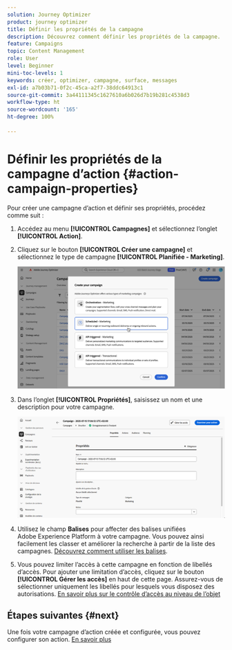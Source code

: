 ```yaml
---
solution: Journey Optimizer
product: journey optimizer
title: Définir les propriétés de la campagne
description: Découvrez comment définir les propriétés de la campagne.
feature: Campaigns
topic: Content Management
role: User
level: Beginner
mini-toc-levels: 1
keywords: créer, optimizer, campagne, surface, messages
exl-id: a7b03b71-0f2c-45ca-a2f7-38ddc64913c1
source-git-commit: 3a44111345c1627610a6b026d7b19b281c4538d3
workflow-type: ht
source-wordcount: '165'
ht-degree: 100%

---
```


# Définir les propriétés de la campagne d’action {#action-campaign-properties}

Pour créer une campagne d’action et définir ses propriétés, procédez comme suit :

1. Accédez au menu **[!UICONTROL Campagnes]** et sélectionnez l’onglet **[!UICONTROL Action]**.

1. Cliquez sur le bouton **[!UICONTROL Créer une campagne]** et sélectionnez le type de campagne **[!UICONTROL Planifiée - Marketing]**.

   ![](assets/create-campaign-modal.png)

1. Dans l’onglet **[!UICONTROL Propriétés]**, saisissez un nom et une description pour votre campagne.

   ![](assets/create-campaign-properties.png)

1. Utilisez le champ **Balises** pour affecter des balises unifiées Adobe Experience Platform à votre campagne. Vous pouvez ainsi facilement les classer et améliorer la recherche à partir de la liste des campagnes. [Découvrez comment utiliser les balises](../start/search-filter-categorize.md#tags).

1. Vous pouvez limiter l’accès à cette campagne en fonction de libellés d’accès. Pour ajouter une limitation d’accès, cliquez sur le bouton **[!UICONTROL Gérer les accès]** en haut de cette page. Assurez-vous de sélectionner uniquement les libellés pour lesquels vous disposez des autorisations. [En savoir plus sur le contrôle d’accès au niveau de l’objet](../administration/object-based-access.md)

## Étapes suivantes {#next}

Une fois votre campagne d’action créée et configurée, vous pouvez configurer son action. [En savoir plus](campaign-action.md)
